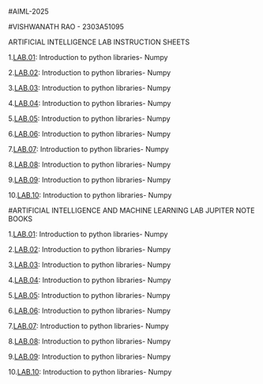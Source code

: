 #AIML-2025

#VISHWANATH RAO - 2303A51095

ARTIFICIAL INTELLIGENCE LAB INSTRUCTION SHEETS

1.[LAB.01](): Introduction to python libraries- Numpy

2.[LAB.02](): Introduction to python libraries- Numpy

3.[LAB.03](): Introduction to python libraries- Numpy

4.[LAB.04](): Introduction to python libraries- Numpy

5.[LAB.05](): Introduction to python libraries- Numpy

6.[LAB.06](): Introduction to python libraries- Numpy

7.[LAB.07](): Introduction to python libraries- Numpy

8.[LAB.08](): Introduction to python libraries- Numpy

9.[LAB.09](): Introduction to python libraries- Numpy

10.[LAB.10](): Introduction to python libraries- Numpy

#ARTIFICIAL INTELLIGENCE AND MACHINE LEARNING LAB JUPITER NOTE BOOKS

1.[LAB.01](https://github.com/2303a51095/AIML/blob/main/AIML_LAB_01.ipynb): Introduction to python libraries- Numpy

2.[LAB.02](https://github.com/2303a51095/AIML/blob/main/Lab02_AIML_.ipynb): Introduction to python libraries- Numpy

3.[LAB.03](https://github.com/2303a51095/AIML/blob/main/Lab3_AIML.ipynb): Introduction to python libraries- Numpy

4.[LAB.04](https://github.com/2303a51095/AIML/blob/main/LAB_AIML_4.ipynb): Introduction to python libraries- Numpy

5.[LAB.05](https://github.com/2303a51095/AIML/blob/main/LAB_05_AIML.ipynb): Introduction to python libraries- Numpy

6.[LAB.06](): Introduction to python libraries- Numpy

7.[LAB.07](): Introduction to python libraries- Numpy

8.[LAB.08](): Introduction to python libraries- Numpy

9.[LAB.09](): Introduction to python libraries- Numpy

10.[LAB.10](): Introduction to python libraries- Numpy

